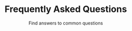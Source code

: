 ---
title: "Frequently Asked Questions"
subtitle: "Find answers to common questions"
# meta description
description: "Get answers to the most frequently asked questions about Bennell IT's services, including billing, cloud documents, user permissions, and more."
draft: false
layout: "faq"

faq_list:
- title: "How can I change my billing information?"
  content: 'You can update your billing information by Contact me.'

- title: "Can you move my website from my old web host to Bennell ITfor me?"
  content: 'We can absolutely move your website over for you! Include With Plan. Whether you are using cPanel or another hosting environment, as long as we can get the necessary details we should be able to migrate your files and data across. What details do we need? Generally, this information is used to FTP into the website at your other host’s end, if we can do that then we’re usually able to migrate the website.'

- title: "How long does it take to setup the hosting?"
  content: 'The setup process can take up to 48 hr. most accounts are setup within 24 hrs as this a manual process. All account must be paid in full before account can be setup.'

- title: "Why only 500 Email per hour"
  content: 'All web hosting plans have the ability to send up to 500 emails per hour without any issues. If you need to send more emails, we recommend moving your email service to a Email Hosting Plans. that is able to send 2000 emails per hour per email account..'

---